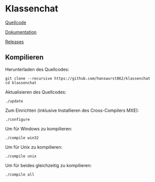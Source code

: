 # Klassenchat

[Quellcode](https://github.com/hanswurst862/klassenchat)

[Dokumentation](http://hanswurst862.github.io/klassenchat)

[Releases](https://github.com/hanswurst862/klassenchat/releases)

## Kompilieren
Herunterladen des Quellcodes:

    git clone --recursive https://github.com/hanswurst862/klassenchat
    cd klassenchat
    
Aktualisieren des Quellcodes:
    
    ./update
    
Zum Einrichten (inklusive Installieren des Cross-Compilers MXE):

    ./configure

Um für Windows zu kompilieren:

    ./compile win32

Um für Unix zu kompilieren:

    ./compile unix
    
Um für beides gleichzeitig zu kompilieren:
    
    ./compile all
